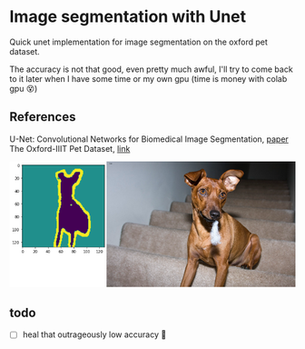 
# Image segmentation with Unet

Quick unet  implementation for image segmentation on the oxford pet dataset.

The accuracy is not that good, even pretty much awful, I'll try to come back to it later when I have some time or my own gpu (time is money with colab gpu :dizzy_face:)

## References

U-Net: Convolutional Networks for Biomedical Image Segmentation, [paper](https://arxiv.org/abs/1505.04597)
The Oxford-IIIT Pet Dataset, [link](https://www.robots.ox.ac.uk/~vgg/data/pets/)

![alt text](https://github.com/AmbroiseM/ML_Fun/blob/main/tensorflow/unet/img.png)

## todo
- [ ] heal that outrageously low accuracy :raised_eyebrow:
